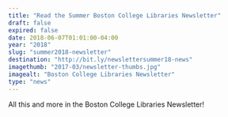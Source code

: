 ```yaml
---
title: "Read the Summer Boston College Libraries Newsletter"
draft: false
expired: false
date: 2018-06-07T01:01:00-04:00
year: "2018"
slug: "summer2018-newsletter"
destination: "http://bit.ly/newslettersummer18-news"
imagethumb: "2017-03/newsletter-thumbs.jpg"
imagealt: "Boston College Libraries Newsletter"
type: "news"
---
```


All this and more in the Boston College Libraries Newsletter!
